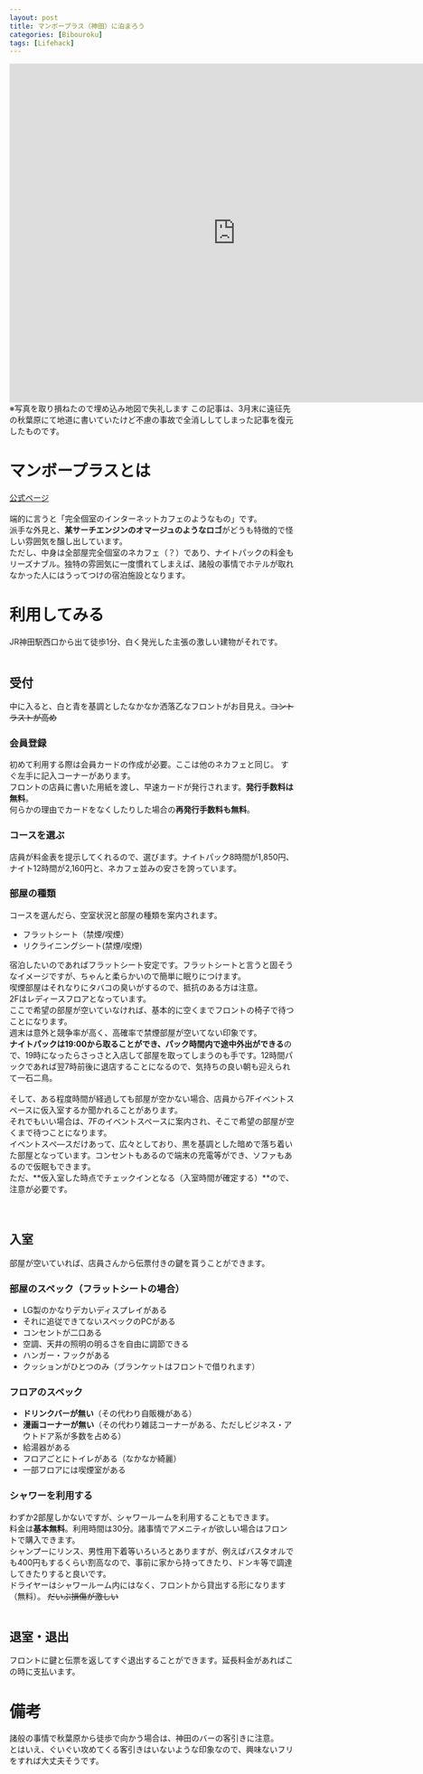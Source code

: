 ```yaml
---
layout: post
title: マンボープラス（神田）に泊まろう
categories: [Bibouroku]
tags: [Lifehack]
---
```


<iframe src="https://www.google.com/maps/embed?pb=!1m18!1m12!1m3!1d207190.14295778805!2d139.55534442839812!3d35.76687663410364!2m3!1f0!2f0!3f0!3m2!1i1024!2i768!4f13.1!3m3!1m2!1s0x60188c01774722bb%3A0x421a64c0751da67d!2z44Oe44Oz44Oc44O844OX44Op44K5IOelnueUsOW6lw!5e0!3m2!1sja!2sjp!4v1523472218194" width="800" height="600" frameborder="0" style="border:0" allowfullscreen></iframe>
※写真を取り損ねたので埋め込み地図で失礼します  
この記事は、3月末に遠征先の秋葉原にて地道に書いていたけど不慮の事故で全消ししてしまった記事を復元したものです。

# マンボープラスとは
[公式ページ](http://www.manboo-plus.jp/top.php)
<br />
<br />
端的に言うと「完全個室のインターネットカフェのようなもの」です。  
派手な外見と、**某サーチエンジンのオマージュのようなロゴ**がどうも特徴的で怪しい雰囲気を醸し出しています。  
ただし、中身は全部屋完全個室のネカフェ（？）であり、ナイトパックの料金もリーズナブル。独特の雰囲気に一度慣れてしまえば、諸般の事情でホテルが取れなかった人にはうってつけの宿泊施設となります。  

# 利用してみる
JR神田駅西口から出て徒歩1分、白く発光した主張の激しい建物がそれです。
<br />
<br />
## 受付
中に入ると、白と青を基調としたなかなか洒落乙なフロントがお目見え。~~コントラストが高め~~

### 会員登録
初めて利用する際は会員カードの作成が必要。ここは他のネカフェと同じ。
すぐ左手に記入コーナーがあります。  
フロントの店員に書いた用紙を渡し、早速カードが発行されます。**発行手数料は無料**。  
何らかの理由でカードをなくしたりした場合の**再発行手数料も無料**。  

### コースを選ぶ
店員が料金表を提示してくれるので、選びます。ナイトパック8時間が1,850円、ナイト12時間が2,160円と、ネカフェ並みの安さを誇っています。  

### 部屋の種類
コースを選んだら、空室状況と部屋の種類を案内されます。  
- フラットシート（禁煙/喫煙）
- リクライニングシート(禁煙/喫煙)  

宿泊したいのであればフラットシート安定です。フラットシートと言うと固そうなイメージですが、ちゃんと柔らかいので簡単に眠りにつけます。  
喫煙部屋はそれなりにタバコの臭いがするので、抵抗のある方は注意。  
2Fはレディースフロアとなっています。
<br />
ここで希望の部屋が空いていなければ、基本的に空くまでフロントの椅子で待つことになります。  
週末は意外と競争率が高く、高確率で禁煙部屋が空いてない印象です。  
**ナイトパックは19:00から取ることができ、パック時間内で途中外出ができる**ので、19時になったらさっさと入店して部屋を取ってしまうのも手です。12時間パックであれば翌7時前後に退店することになるので、気持ちの良い朝も迎えられて一石二鳥。  
<br />
そして、ある程度時間が経過しても部屋が空かない場合、店員から7Fイベントスペースに仮入室するか聞かれることがあります。  
それでもいい場合は、7Fのイベントスペースに案内され、そこで希望の部屋が空くまで待つことになります。  
イベントスぺ―スだけあって、広々としており、黒を基調とした暗めで落ち着いた部屋となっています。コンセントもあるので端末の充電等ができ、ソファもあるので仮眠もできます。  
ただ、**仮入室した時点でチェックインとなる（入室時間が確定する）**ので、注意が必要です。  
<br />
<br />
## 入室
部屋が空いていれば、店員さんから伝票付きの鍵を貰うことができます。  

### 部屋のスペック（フラットシートの場合）
- LG製のかなりデカいディスプレイがある
- それに追従できてないスペックのPCがある
- コンセントが二口ある
- 空調、天井の照明の明るさを自由に調節できる
- ハンガー・フックがある
- クッションがひとつのみ（ブランケットはフロントで借りれます）

### フロアのスペック
- **ドリンクバーが無い**（その代わり自販機がある）
- **漫画コーナーが無い**（その代わり雑誌コーナーがある、ただしビジネス・アウトドア系が多数を占める）
- 給湯器がある
- フロアごとにトイレがある（なかなか綺麗）
- 一部フロアには喫煙室がある

### シャワーを利用する
わずか2部屋しかないですが、シャワールームを利用することもできます。  
料金は**基本無料**。利用時間は30分。諸事情でアメニティが欲しい場合はフロントで購入できます。  
シャンプーにリンス、男性用下着等いろいろとありますが、例えばバスタオルでも400円もするくらい割高なので、事前に家から持ってきたり、ドンキ等で調達してきたりすると良いです。  
ドライヤーはシャワールーム内にはなく、フロントから貸出する形になります（無料）。  ~~だいぶ損傷が激しい~~
<br />
<br />
## 退室・退出
フロントに鍵と伝票を返してすぐ退出することができます。延長料金があればこの時に支払います。


# 備考
諸般の事情で秋葉原から徒歩で向かう場合は、神田のバーの客引きに注意。  
とはいえ、ぐいぐい攻めてくる客引きはいないような印象なので、興味ないフリをすれば大丈夫そうです。
